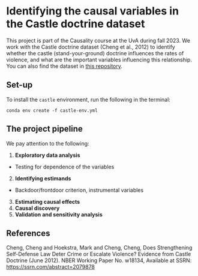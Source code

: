 # Identifying the causal variables in the Castle doctrine dataset

This project is part of the Causality course at the UvA during fall 2023. We work with the Castle doctrine dataset (Cheng et al., 2012) to identify whether the castle (stand-your-ground) doctrine influences the rates of violence, and what are the important variables influencing this relationship. You can also find the dataset in [this repository](https://github.com/NickCH-K/causaldata/tree/main/Python/causaldata/castle).

## Set-up
To install the `castle` environment, run the following in the terminal:

```
conda env create -f castle-env.yml
```

## The project pipeline
We pay attention to the following:
1. **Exploratory data analysis**
* Testing for dependence of the variables
2. **Identifying estimands**
* Backdoor/frontdoor criterion, instrumental variables
3. **Estimating causal effects**
4. **Causal discovery**
5. **Validation and sensitivity analysis**


## References
Cheng, Cheng and Hoekstra, Mark and Cheng, Cheng, Does Strengthening Self-Defense Law Deter Crime or Escalate Violence? Evidence from Castle Doctrine (June 2012). NBER Working Paper No. w18134, Available at SSRN: https://ssrn.com/abstract=2079878
